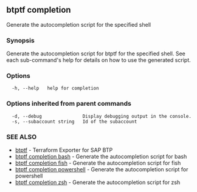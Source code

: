 ## btptf completion

Generate the autocompletion script for the specified shell

### Synopsis

Generate the autocompletion script for btptf for the specified shell.
See each sub-command's help for details on how to use the generated script.


### Options

```
  -h, --help   help for completion
```

### Options inherited from parent commands

```
  -d, --debug               Display debugging output in the console.
  -s, --subaccount string   Id of the subaccount
```

### SEE ALSO

* [btptf](btptf.md)	 - Terraform Exporter for SAP BTP
* [btptf completion bash](btptf_completion_bash.md)	 - Generate the autocompletion script for bash
* [btptf completion fish](btptf_completion_fish.md)	 - Generate the autocompletion script for fish
* [btptf completion powershell](btptf_completion_powershell.md)	 - Generate the autocompletion script for powershell
* [btptf completion zsh](btptf_completion_zsh.md)	 - Generate the autocompletion script for zsh

